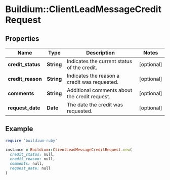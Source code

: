 # Buildium::ClientLeadMessageCreditRequest

## Properties

| Name | Type | Description | Notes |
| ---- | ---- | ----------- | ----- |
| **credit_status** | **String** | Indicates the current status of the credit. | [optional] |
| **credit_reason** | **String** | Indicates the reason a credit was requested. | [optional] |
| **comments** | **String** | Additional comments about the credit request. | [optional] |
| **request_date** | **Date** | The date the credit was requested. | [optional] |

## Example

```ruby
require 'buildium-ruby'

instance = Buildium::ClientLeadMessageCreditRequest.new(
  credit_status: null,
  credit_reason: null,
  comments: null,
  request_date: null
)
```

